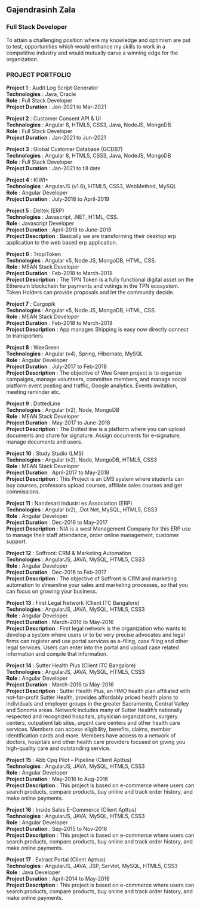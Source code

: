 ## Gajendrasinh Zala 
### Full Stack Developer

To attain a challenging position where my knowledge and optimism are put to test, opportunities which would enhance my skills to work in a competitive industry and would mutually carve a winning edge for the organization.

### PROJECT PORTFOLIO

**Project 1** : Audit Log Script Generator<br/>
**Technologies** : Java, Oracle <br/>
**Role** : Full Stack Developer <br/>
**Project Duration** : Jan-2021 to Mar-2021


**Project 2** : Customer Consent API & UI<br/>
**Technologies** : Angular 8, HTML5, CSS3, Java, NodeJS, MongoDB <br/>
**Role** : Full Stack Developer <br/>
**Project Duration** : Jan-2021 to Jun-2021


**Project 3** : Global Customer Database (GCDB7) <br/>
**Technologies** : Angular 8, HTML5, CSS3, Java, NodeJS, MongoDB <br/>
**Role** : Full Stack Developer <br/>
**Project Duration** : Jan-2021 to till date


**Project 4** : KIWI+ <br/>
**Technologies** : AngularJS (v1.6), HTML5, CSS3, WebMethod, MySQL <br/>
**Role** : Angular Developer <br/>
**Project Duration** : July-2018 to April-2019


**Project 5** : Deltek (ERP) <br/>
**Technologies** : Javascript, .NET, HTML, CSS. <br/>
**Role** : Javascript Developer <br/>
**Project Duration** : April-2018 to June-2018  <br/>
**Project Description** : Basically we are transforming their desktop erp application to the web
based erp application.

**Project 6** : TropiToken <br/>
**Technologies** : Angular v5, Node JS, MongoDB, HTML, CSS. <br/>
**Role** : MEAN Stack Developer <br/>
**Project Duration** : Feb-2018 to March-2018  <br/>
**Project Description** : The TPN Token is a fully functional digital asset on the Ethereum blockchain
for payments and votings in the TPN ecosystem. Token Holders can provide
proposals and let the community decide.

**Project 7** : Cargopik <br/>
**Technologies** : Angular v5, Node JS, MongoDB, HTML, CSS. <br/>
**Role** : MEAN Stack Developer <br/>
**Project Duration** : Feb-2018 to March-2018  <br/>
**Project Description** : App manages Shipping is easy now directly connect to transporters

**Project 8** : WeeGreen <br/>
**Technologies** : Angular (v4), Spring, Hibernate, MySQL <br/>
**Role** : Angular Developer <br/>
**Project Duration** : July-2017 to Feb-2018  <br/>
**Project Description** : The objective of Wee Green project is to organize campaigns, manage
volunteers, committee members, and manage social platform event
posting and traffic, Google analytics. Events invitation, meeting reminder
etc.

**Project 9** : DottedLine <br/>
**Technologies** : Angular (v2), Node, MongoDB <br/>
**Role** : MEAN Stack Developer <br/>
**Project Duration** : May-2017 to June-2018  <br/>
**Project Description** : The Dotted line is a platform where you can upload documents and
share for signature. Assign documents for e-signature, manage
documents and users.

**Project 10** : Study Studio (LMS)<br/>
**Technologies** : Angular (v2), Node, MongoDB, HTML5, CSS3 <br/>
**Role** : MEAN Stack Developer <br/>
**Project Duration** : April-2017 to May-2018  <br/>
**Project Description** : This Project is an LMS system where students can buy courses,
professors upload courses, affiliate sales courses and get commissions.

**Project 11** : Nandesari Industri es Association (ERP) <br/>
**Technologies** : Angular (v2), .Dot Net, MySQL, HTML5, CSS3 <br/>
**Role** : Angular Developer <br/>
**Project Duration** : Dec-2016 to May-2017  <br/>
**Project Description** : NIA is a west Management Company for this ERP use to manage their
staff attendance, order online management, customer support.

**Project 12** : Soffront: CRM & Marketing Automation <br/>
**Technologies** : AngularJS, JAVA, MySQL, HTML5, CSS3 <br/>
**Role** : Angular Developer <br/>
**Project Duration** : Dec-2016 to Feb-2017  <br/>
**Project Description** : The objective of Soffront is CRM and marketing automation to streamline
your sales and marketing processes, so that you can focus on growing
your business.

**Project 13** : First Legal Network (Client ITC Bangalore)<br/>
**Technologies** : AngularJS, JAVA, MySQL, HTML5, CSS3<br/>
**Role** : Angular Developer <br/>
**Project Duration** : March-2016 to May-2016  <br/>
**Project Description** : First legal network is the organization who wants to develop a system where users or to be very precise advocates and legal firms can register
and use portal services as e-filing, case filing and other legal services. Users can enter into the portal and upload case related information and compile that information.

**Project 14** : Sutter Health Plus (Client ITC Bangalore)<br/>
**Technologies** : AngularJS, JAVA, MySQL, HTML5, CSS3<br/>
**Role** : Angular Developer <br/>
**Project Duration** : March-2016 to May-2016  <br/>
**Project Description** : Sutter Health Plus, an HMO health plan affiliated with not-for-profit Sutter Health, provides affordably priced health plans to individuals and
employer groups in the greater Sacramento, Central Valley and Sonoma areas. Network includes many of Sutter Health’s nationally respected and recognized hospitals, physician organizations, surgery centers, outpatient lab sites, urgent care centers and other health care services. Members can access eligibility, benefits, claims, member identification cards and more. Members have access to a network of doctors, hospitals and other health care providers focused on giving you high-quality care and outstanding service.

**Project 15** : Abb Cpq Pilot – Pipeline (Client Apttus)<br/>
**Technologies** : AngularJS, JAVA, MySQL, HTML5, CSS3<br/>
**Role** : Angular Developer <br/>
**Project Duration** : May-2016 to Aug-2016 <br/>
**Project Description** : This project is based on e-commerce where users can search products, compare products, buy online and track order history, and make online payments.

**Project 16** : Inside Sales E-Commerce (Client Apttus)<br/>
**Technologies** : AngularJS, JAVA, MySQL, HTML5, CSS3<br/>
**Role** : Angular Developer <br/>
**Project Duration** : Sep-2015 to Nov-2016 <br/>
**Project Description** : This project is based on e-commerce where users can search products, compare products, buy online and track order history, and make online payments.

**Project 17** : Extract Portal (Client Apttus)<br/>
**Technologies** : AngularJS, JAVA, JSP, Servlet, MySQL, HTML5, CSS3<br/>
**Role** : Java Developer <br/>
**Project Duration** : April-2014 to May-2016<br/>
**Project Description** : This project is based on e-commerce where users can search products, compare products, buy online and track order history, and make online payments.
